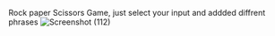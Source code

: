 Rock paper Scissors Game, just select your input and addded diffrent phrases
![Screenshot (112)](https://github.com/user-attachments/assets/7bb7acf1-4802-4800-88f1-72e20880f7a0)
